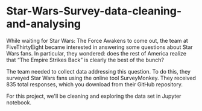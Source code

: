 # Star-Wars-Survey-data-cleaning-and-analysing

While waiting for Star Wars: The Force Awakens to come out, the team at FiveThirtyEight became interested in answering some questions about Star Wars fans. In particular, they wondered: does the rest of America realize that “The Empire Strikes Back” is clearly the best of the bunch?

The team needed to collect data addressing this question. To do this, they surveyed Star Wars fans using the online tool SurveyMonkey. They received 835 total responses, which you download from their GitHub repository.

For this project, we'll be cleaning and exploring the data set in Jupyter notebook. 
